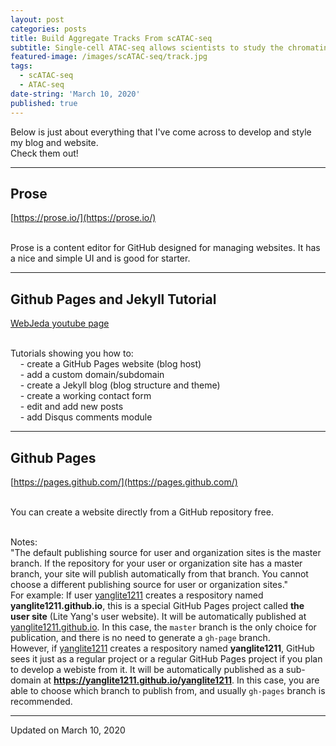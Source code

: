 ```yaml
---
layout: post
categories: posts
title: Build Aggregate Tracks From scATAC-seq
subtitle: Single-cell ATAC-seq allows scientists to study the chromatin accessibility of a heterogenous tissue at single-cell resolution. However, the sparsity of the scATAC-seq data makes it to recover informative features and to assess variability between cells.
featured-image: /images/scATAC-seq/track.jpg
tags:
  - scATAC-seq
  - ATAC-seq
date-string: 'March 10, 2020'
published: true
---
```


Below is just about everything that I've come across to develop and style my blog and website. 
<br>Check them out!
<hr>

## Prose
[https://prose.io/](https://prose.io/)

<br>Prose is a content editor for GitHub designed for managing websites. It has a nice and simple UI and is good for starter. 
<hr>

## Github Pages and Jekyll Tutorial
[WebJeda youtube page](https://www.youtube.com/channel/UCbOO7d0vVo0kIrkd7m32irg)

<br>Tutorials showing you how to:
<br>&nbsp;&nbsp;&nbsp;&nbsp;- create a GitHub Pages website (blog host)
<br>&nbsp;&nbsp;&nbsp;&nbsp;- add a custom domain/subdomain
<br>&nbsp;&nbsp;&nbsp;&nbsp;- create a Jekyll blog (blog structure and theme)
<br>&nbsp;&nbsp;&nbsp;&nbsp;- create a working contact form
<br>&nbsp;&nbsp;&nbsp;&nbsp;- edit and add new posts
<br>&nbsp;&nbsp;&nbsp;&nbsp;- add Disqus comments module

<hr>

## Github Pages
[https://pages.github.com/](https://pages.github.com/)

<br>You can create a website directly from a GitHub repository free.

<br>Notes:
<br>"The default publishing source for user and organization sites is the master branch. If the repository for your user or organization site has a master branch, your site will publish automatically from that branch. You cannot choose a different publishing source for user or organization sites." 
<br>For example: If user [yanglite1211](https://github.com/yanglite1211) creates a respository named **yanglite1211.github.io**, this is a special GitHub Pages project called **the user site** (Lite Yang's user website). It will be automatically published at [yanglite1211.github.io](yanglite1211.github.io). In this case, the <code>master</code> branch is the only choice for publication, and there is no need to generate a <code>gh-page</code> branch.
<br>However, if [yanglite1211](https://github.com/yanglite1211) creates a respository named **yanglite1211**, GitHub sees it just as a regular project or a regular GitHub Pages project if you plan to develop a webiste from it. It will be automatically published as a sub-domain at **https://yanglite1211.github.io/yanglite1211**. In this case, you are able to choose which branch to publish from, and usually <code>gh-pages</code> branch is recommended.

<hr>



Updated on March 10, 2020
